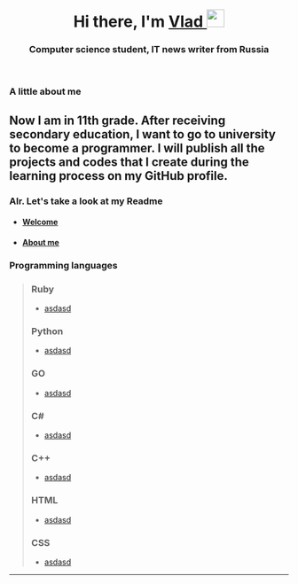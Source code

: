<a id="banner"></a>
  <h1 align="center">Hi there, I'm 
    <a href="https://github.com/ImagicVlad" target="_blank">Vlad
    </a> 
    <img src="https://github.com/blackcater/blackcater/raw/main/images/Hi.gif"    height="32"/>  
  </h1>
  <h3 align="center">Computer science student, IT news writer from Russia </h3>
  <br>
  
 ### A little about me
Now I am in 11th grade. After receiving secondary education, I want to go to university to become a programmer. I will publish all the projects and codes that I create during the learning process on my GitHub profile. <br>
---
### Alr. Let's take a look at my Readme
- #### [Welcome](#banner)
- #### [About me](#banner)
### Programming languages
> ### Ruby 
> - [asdasd](#banner)
> 
> ### Python 
> - [asdasd](#banner)
>   
> ### GO 
> - [asdasd](#banner)
>   
> ### C#
> - [asdasd](#banner)
>   
> ### C++ 
> - [asdasd](#banner)
>
> ### HTML 
> - [asdasd](#banner)
>
> ### CSS 
> - [asdasd](#banner)
>
---

